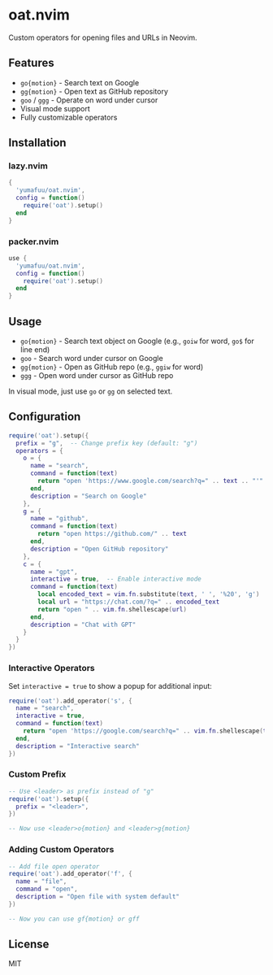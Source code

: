 # oat.nvim

Custom operators for opening files and URLs in Neovim.

## Features

- `go{motion}` - Search text on Google
- `gg{motion}` - Open text as GitHub repository
- `goo` / `ggg` - Operate on word under cursor
- Visual mode support
- Fully customizable operators

## Installation

### lazy.nvim
```lua
{
  'yumafuu/oat.nvim',
  config = function()
    require('oat').setup()
  end
}
```

### packer.nvim
```lua
use {
  'yumafuu/oat.nvim',
  config = function()
    require('oat').setup()
  end
}
```

## Usage

- `go{motion}` - Search text object on Google (e.g., `goiw` for word, `go$` for line end)
- `goo` - Search word under cursor on Google
- `gg{motion}` - Open as GitHub repo (e.g., `ggiw` for word)
- `ggg` - Open word under cursor as GitHub repo

In visual mode, just use `go` or `gg` on selected text.

## Configuration

```lua
require('oat').setup({
  prefix = "g",  -- Change prefix key (default: "g")
  operators = {
    o = {
      name = "search",
      command = function(text)
        return "open 'https://www.google.com/search?q=" .. text .. "'"
      end,
      description = "Search on Google"
    },
    g = {
      name = "github",
      command = function(text)
        return "open https://github.com/" .. text
      end,
      description = "Open GitHub repository"
    },
    c = {
      name = "gpt",
      interactive = true,  -- Enable interactive mode
      command = function(text)
        local encoded_text = vim.fn.substitute(text, ' ', '%20', 'g')
        local url = "https://chat.com/?q=" .. encoded_text
        return "open " .. vim.fn.shellescape(url)
      end,
      description = "Chat with GPT"
    }
  }
})
```

### Interactive Operators

Set `interactive = true` to show a popup for additional input:

```lua
require('oat').add_operator('s', {
  name = "search",
  interactive = true,
  command = function(text)
    return "open 'https://google.com/search?q=" .. vim.fn.shellescape(text) .. "'"
  end,
  description = "Interactive search"
})
```

### Custom Prefix

```lua
-- Use <leader> as prefix instead of "g"
require('oat').setup({
  prefix = "<leader>",
})

-- Now use <leader>o{motion} and <leader>g{motion}
```

### Adding Custom Operators

```lua
-- Add file open operator
require('oat').add_operator('f', {
  name = "file",
  command = "open",
  description = "Open file with system default"
})

-- Now you can use gf{motion} or gff
```

## License

MIT
